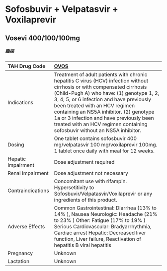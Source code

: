 # Sofosbuvir + Velpatasvir + Voxilaprevir

## Vosevi 400/100/100mg

##### 臨採

| TAH Drug Code      | [OVOS](https://www.tahsda.org.tw/drugs/hissearch.php?drug_code=OVOS)                                                                                                                                                                                                                                                                                                                                                   |
|:-------------------|:-----------------------------------------------------------------------------------------------------------------------------------------------------------------------------------------------------------------------------------------------------------------------------------------------------------------------------------------------------------------------------------------------------------------------|
| Indications        | Treatment of adult patients with chronic hepatitis C virus (HCV) infection without cirrhosis or with compensated cirrhosis (Child-Pugh A) who have: (1) genotype 1, 2, 3, 4, 5, or 6 infection and have previously been treated with an HCV regimen containing an NS5A inhibitor. (2) genotype 1a or 3 infection and have previously been treated with an HCV regimen containing sofosbuvir without an NS5A inhibitor. |
| Dosing             | One tablet contains sofosbuvir 400 mg/velpatasvir 100 mg/voxilaprevir 100mg. 1 tablet once daily with meal for 12 weeks.                                                                                                                                                                                                                                                                                               |
| Hepatic Impairment | Dose adjustment required                                                                                                                                                                                                                                                                                                                                                                                               |
| Renal Impairment   | Dose adjustment not necessary                                                                                                                                                                                                                                                                                                                                                                                          |
| Contraindications  | Concomitant use with rifampin. Hypersetitivity to Sofosbuvir/Velpatasvir/Voxilaprevir or any ingredients of this product.                                                                                                                                                                                                                                                                                              |
| Adverse Effects    | Common Gastrointestinal: Diarrhea (13% to 14% ), Nausea Neurologic: Headache (21% to 23% ) Other: Fatigue (17% to 19% ) Serious Cardiovascular: Bradyarrhythmia, Cardiac arrest Hepatic: Decreased liver function, Liver failure, Reactivation of hepatitis B viral hepatitis                                                                                                                                          |
| Pregnancy          | Unknown                                                                                                                                                                                                                                                                                                                                                                                                                |
| Lactation          | Unknown                                                                                                                                                                                                                                                                                                                                                                                                                |

